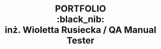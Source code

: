<h1 align="center"> PORTFOLIO 
  <br> :black_nib:
  <br>
 inż. Wioletta Rusiecka / QA Manual Tester </h1>

<!--
## About me + My experience

Nazywam się Wioletta Rusiecka. Jestem inżynierem architektury krajobrazu. pracującym obecnie jako inspektor w ewidencji gruntów i budynków. Jestem dokładna, sumienna i terminowa, oraz co ważne, potrafię szukać błędów i nieścisłości. Do swoich zadań podchodzę kreatywnie

Stworzony przeze mnie warsztat pracy oraz zdobyte wykształecnie sprawiają, ze jestem w stanie sprostać każdemu wyzwaniu. 


Spośrod moich licznych zainteresowań mogę wymienić malarstwo, rysunek techniczny, gry (głównie z gatunku soulslike) oraz rekonstrukcję historyczną. 

[LinkedIn](https://www.linkedin.com/in/wioletta-rusiecka-729230274/)


## Courses and certificates
- Dare IT challenge - Zostań testerem manualnym
- CS50 Introduction to computer science
- Introduction to SQL
- SQL Intermediate

## Tools
- DevTools
- Jira
- Slack
- Xampp
- GitHub
- Markdown
- Scratch (link do moich gier)
- MS Office
- Libre Office

<details>
  <summary> Additional tools </summary>
  
- TurboEwid 
- AutoCad
- ArchiCad
- Artlantis
- Blender
- QGis
- Gimp
- PhotoShop
- Corel, ArtRage
- Paint (do not underestimate it),
  
</details>

## Tech skills
- Software testing
- Creating test cases
- Reporting bugs
- SQL basics
- HTML basics


## Blogs and groups
Mirosław Zelent
Programiz
Sololearn
Hakerrank
W3Schools

## My projects

Test cases

Bug reports




linki do raportów
linki do opisów błędów
linki do przypadków testowych - bezpośrednie + dostęp publiczny

webinary, szkolenia, kursy, mentoring, certyfikaty - sololearn, cs50, DareIT + 

poznane technologie
umiejętności techniczne
umiejętności miękkie

szkoła
doświadczenie zawodowe
blogi

-->
